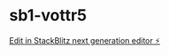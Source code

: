 # sb1-vottr5

[Edit in StackBlitz next generation editor ⚡️](https://stackblitz.com/~/github.com/JuanMAA/sb1-vottr5)